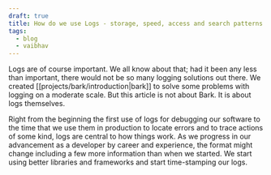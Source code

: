 ```yaml
---
draft: true
title: How do we use Logs - storage, speed, access and search patterns
tags:
  - blog
  - vaibhav
---
```

Logs are of course important. We all know about that; had it been any less than important, there would not be so many logging solutions out there. We created [[projects/bark/introduction|bark]] to solve some problems with logging on a moderate scale. But this article is not about Bark. It is about logs themselves.

Right from the beginning the first use of logs for debugging our software to the time that we use them in production to locate errors and to trace actions of some kind, logs are central to how things work. As we progress in our advancement as a developer by career and experience, the format might change including a few more information than when we started. We start using better libraries and frameworks and start time-stamping our logs. 